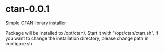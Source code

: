 # ctan-0.0.1
Simple CTAN library installer

Package will be installed to /opt/ctan/. Start it with "/opt/ctan/ctan.sh". If you want to change the installation directory, please change path in configure.sh
